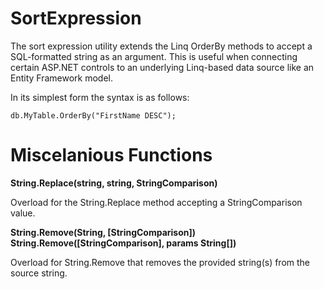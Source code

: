 SortExpression
====

The sort expression utility extends the Linq OrderBy methods to accept a SQL-formatted string as an argument. This is useful when connecting certain ASP.NET controls to an underlying Linq-based data source like an Entity Framework model.

In its simplest form the syntax is as follows:

```
db.MyTable.OrderBy("FirstName DESC");
```


Miscelanious Functions
====

__String.Replace(string, string, StringComparison)__

Overload for the String.Replace method accepting a StringComparison value.

__String.Remove(String, [StringComparison])__
__String.Remove([StringComparison], params String[])__

Overload for String.Remove that removes the provided string(s) from the source string.
